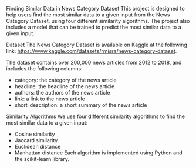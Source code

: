 Finding Similar Data in News Category Dataset
This project is designed to help users find the most similar data to a given input from the News Category Dataset, using four different similarity algorithms. The project also includes a model that can be trained to predict the most similar data to a given input.

Dataset
The News Category Dataset is available on Kaggle at the following link: https://www.kaggle.com/datasets/rmisra/news-category-dataset. 

The dataset contains over 200,000 news articles from 2012 to 2018, and includes the following columns:

- category: the category of the news article
- headline: the headline of the news article
- authors: the authors of the news article
- link: a link to the news article
- short_description: a short summary of the news article

Similarity Algorithms
We use four different similarity algorithms to find the most similar data to a given input:

- Cosine similarity
- Jaccard similarity
- Euclidean distance
- Manhattan distance
Each algorithm is implemented using Python and the scikit-learn library.
